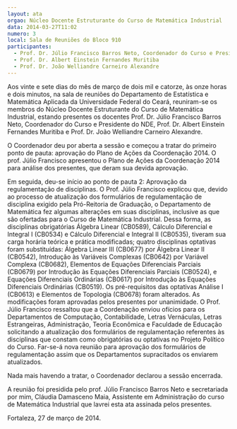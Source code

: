 ```yaml
---
layout: ata
orgao: Núcleo Docente Estruturante do Curso de Matemática Industrial
data: 2014-03-27T11:02
numero: 3
local: Sala de Reuniões do Bloco 910
participantes:
  - Prof. Dr. Júlio Francisco Barros Neto, Coordenador do Curso e Presidente do NDE
  - Prof. Dr. Albert Einstein Fernandes Muritiba
  - Prof. Dr. João Welliandre Carneiro Alexandre
---
```


Aos vinte e sete dias do mês de março de dois mil e catorze, às onze horas e dois minutos, na sala de reuniões do Departamento de Estatística e Matemática Aplicada da Universidade Federal do Ceará, reuniram-se os membros do Núcleo Docente Estruturante do Curso de Matemática Industrial, estando presentes os docentes Prof. Dr. Júlio Francisco Barros Neto, Coordenador do Curso e Presidente do NDE, Prof. Dr. Albert Einstein Fernandes Muritiba e Prof. Dr. João Welliandre Carneiro Alexandre.

O Coordenador deu por aberta a sessão e começou a tratar do primeiro ponto de pauta: aprovação do Plano de Ações da Coordenação 2014.
O prof. Júlio Francisco apresentou o Plano de Ações da Coordenação 2014 para análise dos presentes, que deram sua devida aprovação.

Em seguida, deu-se início ao ponto de pauta 2: Aprovação da regulamentação de disciplinas.
O Prof. Júlio Francisco explicou que, devido ao processo de atualização dos formulários de regulamentação de disciplina exigido pela Pró-Reitoria de Graduação, o Departamento de Matemática fez algumas alterações em suas disciplinas, inclusive as que são ofertadas para o Curso de Matemática Industrial.
Dessa forma, as disciplinas obrigatórias Álgebra Linear (CB0589), Cálculo Diferencial e Integral I (CB0534) e Cálculo Diferencial e Integral II (CB0535), tiveram sua carga horária teórica e prática modificadas; quatro disciplinas optativas foram substituídas: Álgebra Linear III (CB0677) por Álgebra Linear II (CB0542), Introdução às Variáveis Complexas (CB0642) por Variável Complexa (CB0682), Elementos de Equações Diferenciais Parciais (CB0679) por Introdução às Equações Diferenciais Parciais (CB0524), e Equações Diferenciais Ordinárias (CB0617) por Introdução às Equações Diferenciais Ordinárias (CB0519).
Os pré-requisitos das optativas Análise I (CB0613) e Elementos de Topologia (CB0678) foram alterados.
As modificações foram aprovadas pelos presentes por unanimidade.
O Prof. Júlio Francisco ressaltou que a Coordenação enviou ofícios para os Departamentos de Computação, Contabilidade, Letras Vernáculas, Letras Estrangeiras, Administração, Teoria Econômica e Faculdade de Educação solicitando a atualização dos formulários de regulamentação referentes às disciplinas que constam como obrigatórias ou optativas no Projeto Político do Curso.
Far-se-á nova reunião para aprovação dos formulários de regulamentação assim que os Departamentos supracitados os enviarem atualizados.

Nada mais havendo a tratar, o Coordenador declarou a sessão encerrada.

A reunião foi presidida pelo prof. Júlio Francisco Barros Neto e secretariada por mim, Cláudia Damasceno Maia, Assistente em Administração do curso de Matemática Industrial que lavrei esta ata assinada pelos presentes.

Fortaleza, 27 de março de 2014.
